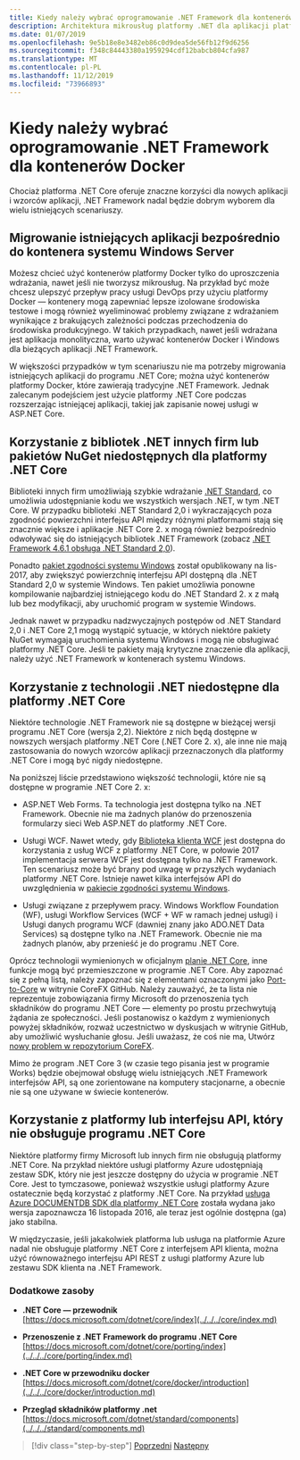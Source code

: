 ```yaml
---
title: Kiedy należy wybrać oprogramowanie .NET Framework dla kontenerów Docker
description: Architektura mikrousług platformy .NET dla aplikacji platformy .NET w kontenerze | Kiedy należy wybrać .NET Framework kontenerów platformy Docker
ms.date: 01/07/2019
ms.openlocfilehash: 9e5b18e8e3482eb86c0d9dea5de56fb12f9d6256
ms.sourcegitcommit: f348c84443380a1959294cdf12babcb804cfa987
ms.translationtype: MT
ms.contentlocale: pl-PL
ms.lasthandoff: 11/12/2019
ms.locfileid: "73966893"
---
```

# <a name="when-to-choose-net-framework-for-docker-containers"></a>Kiedy należy wybrać oprogramowanie .NET Framework dla kontenerów Docker

Chociaż platforma .NET Core oferuje znaczne korzyści dla nowych aplikacji i wzorców aplikacji, .NET Framework nadal będzie dobrym wyborem dla wielu istniejących scenariuszy.

## <a name="migrating-existing-applications-directly-to-a-windows-server-container"></a>Migrowanie istniejących aplikacji bezpośrednio do kontenera systemu Windows Server

Możesz chcieć użyć kontenerów platformy Docker tylko do uproszczenia wdrażania, nawet jeśli nie tworzysz mikrousług. Na przykład być może chcesz ulepszyć przepływ pracy usługi DevOps przy użyciu platformy Docker — kontenery mogą zapewniać lepsze izolowane środowiska testowe i mogą również wyeliminować problemy związane z wdrażaniem wynikające z brakujących zależności podczas przechodzenia do środowiska produkcyjnego. W takich przypadkach, nawet jeśli wdrażana jest aplikacja monolityczna, warto używać kontenerów Docker i Windows dla bieżących aplikacji .NET Framework.

W większości przypadków w tym scenariuszu nie ma potrzeby migrowania istniejących aplikacji do programu .NET Core; można użyć kontenerów platformy Docker, które zawierają tradycyjne .NET Framework. Jednak zalecanym podejściem jest użycie platformy .NET Core podczas rozszerzając istniejącej aplikacji, takiej jak zapisanie nowej usługi w ASP.NET Core.

## <a name="using-third-party-net-libraries-or-nuget-packages-not-available-for-net-core"></a>Korzystanie z bibliotek .NET innych firm lub pakietów NuGet niedostępnych dla platformy .NET Core

Biblioteki innych firm umożliwiają szybkie wdrażanie [.NET Standard](../../../standard/net-standard.md), co umożliwia udostępnianie kodu we wszystkich wersjach .NET, w tym .NET Core. W przypadku biblioteki .NET Standard 2,0 i wykraczających poza zgodność powierzchni interfejsu API między różnymi platformami stają się znacznie większe i aplikacje .NET Core 2. x mogą również bezpośrednio odwoływać się do istniejących bibliotek .NET Framework (zobacz [.NET Framework 4.6.1 obsługa .NET Standard 2,0](https://github.com/dotnet/standard/blob/master/docs/planning/netstandard-2.0/README.md#net-framework-461-supporting-net-standard-20)).

Ponadto [pakiet zgodności systemu Windows](../../../core/porting/windows-compat-pack.md) został opublikowany na lis-2017, aby zwiększyć powierzchnię interfejsu API dostępną dla .NET Standard 2,0 w systemie Windows. Ten pakiet umożliwia ponowne kompilowanie najbardziej istniejącego kodu do .NET Standard 2. x z małą lub bez modyfikacji, aby uruchomić program w systemie Windows.

Jednak nawet w przypadku nadzwyczajnych postępów od .NET Standard 2,0 i .NET Core 2,1 mogą wystąpić sytuacje, w których niektóre pakiety NuGet wymagają uruchomienia systemu Windows i mogą nie obsługiwać platformy .NET Core. Jeśli te pakiety mają krytyczne znaczenie dla aplikacji, należy użyć .NET Framework w kontenerach systemu Windows.

## <a name="using-net-technologies-not-available-for-net-core"></a>Korzystanie z technologii .NET niedostępne dla platformy .NET Core

Niektóre technologie .NET Framework nie są dostępne w bieżącej wersji programu .NET Core (wersja 2,2). Niektóre z nich będą dostępne w nowszych wersjach platformy .NET Core (.NET Core 2. x), ale inne nie mają zastosowania do nowych wzorców aplikacji przeznaczonych dla platformy .NET Core i mogą być nigdy niedostępne.

Na poniższej liście przedstawiono większość technologii, które nie są dostępne w programie .NET Core 2. x:

- ASP.NET Web Forms. Ta technologia jest dostępna tylko na .NET Framework. Obecnie nie ma żadnych planów do przenoszenia formularzy sieci Web ASP.NET do platformy .NET Core.

- Usługi WCF. Nawet wtedy, gdy [Biblioteka klienta WCF](https://github.com/dotnet/wcf) jest dostępna do korzystania z usług WCF z platformy .NET Core, w połowie 2017 implementacja serwera WCF jest dostępna tylko na .NET Framework. Ten scenariusz może być brany pod uwagę w przyszłych wydaniach platformy .NET Core. Istnieje nawet kilka interfejsów API do uwzględnienia w [pakiecie zgodności systemu Windows](../../../core/porting/windows-compat-pack.md).

- Usługi związane z przepływem pracy. Windows Workflow Foundation (WF), usługi Workflow Services (WCF + WF w ramach jednej usługi) i Usługi danych programu WCF (dawniej znany jako ADO.NET Data Services) są dostępne tylko na .NET Framework. Obecnie nie ma żadnych planów, aby przenieść je do programu .NET Core.

Oprócz technologii wymienionych w oficjalnym [planie .NET Core](https://github.com/aspnet/Home/wiki/Roadmap), inne funkcje mogą być przemieszczone w programie .NET Core. Aby zapoznać się z pełną listą, należy zapoznać się z elementami oznaczonymi jako [Port-to-Core](https://github.com/dotnet/corefx/issues?q=is%3Aopen+is%3Aissue+label%3Aport-to-core) w witrynie CoreFX GitHub. Należy zauważyć, że ta lista nie reprezentuje zobowiązania firmy Microsoft do przenoszenia tych składników do programu .NET Core — elementy po prostu przechwytują żądania ze społeczności. Jeśli postanowisz o każdym z wymienionych powyżej składników, rozważ uczestnictwo w dyskusjach w witrynie GitHub, aby umożliwić wysłuchanie głosu. Jeśli uważasz, że coś nie ma, Utwórz [nowy problem w repozytorium CoreFX](https://github.com/dotnet/corefx/issues/new).

Mimo że program .NET Core 3 (w czasie tego pisania jest w programie Works) będzie obejmował obsługę wielu istniejących .NET Framework interfejsów API, są one zorientowane na komputery stacjonarne, a obecnie nie są one używane w świecie kontenerów.

## <a name="using-a-platform-or-api-that-does-not-support-net-core"></a>Korzystanie z platformy lub interfejsu API, który nie obsługuje programu .NET Core

Niektóre platformy firmy Microsoft lub innych firm nie obsługują platformy .NET Core. Na przykład niektóre usługi platformy Azure udostępniają zestaw SDK, który nie jest jeszcze dostępny do użycia w programie .NET Core. Jest to tymczasowe, ponieważ wszystkie usługi platformy Azure ostatecznie będą korzystać z platformy .NET Core. Na przykład [usługa Azure DOCUMENTDB SDK dla platformy .NET Core](https://www.nuget.org/packages/Microsoft.Azure.DocumentDB.Core) została wydana jako wersja zapoznawcza 16 listopada 2016, ale teraz jest ogólnie dostępna (ga) jako stabilna.

W międzyczasie, jeśli jakakolwiek platforma lub usługa na platformie Azure nadal nie obsługuje platformy .NET Core z interfejsem API klienta, można użyć równoważnego interfejsu API REST z usługi platformy Azure lub zestawu SDK klienta na .NET Framework.

### <a name="additional-resources"></a>Dodatkowe zasoby

- **.NET Core — przewodnik** \
  [https://docs.microsoft.com/dotnet/core/index](../../../core/index.md)

- **Przenoszenie z .NET Framework do programu .NET Core** \
  [https://docs.microsoft.com/dotnet/core/porting/index](../../../core/porting/index.md)

- **.NET Core w przewodniku docker** \
  [https://docs.microsoft.com/dotnet/core/docker/introduction](../../../core/docker/introduction.md)

- **Przegląd składników platformy .net** \
  [https://docs.microsoft.com/dotnet/standard/components](../../../standard/components.md)

>[!div class="step-by-step"]
>[Poprzedni](net-core-container-scenarios.md)
>[Następny](container-framework-choice-factors.md)
